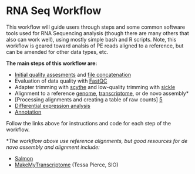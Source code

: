# RNA Seq Workflow

This workflow will guide users through steps and some common software tools used for RNA Sequencing analysis (though there are many others that also can work well), using mostly simple bash and R scripts. Note, this workflow is geared toward analsis of PE reads aligned to a reference, but can be amended for other data types, etc.

**The main steps of this workflow are:**  

- [Initial quality assesments][11] and [file concatenation][7]
- Evaluation of data quality with [FastQC][3] 
- Adapter trimming with [scythe][1] and low-quality trimming with [sickle][2]
- Alignment to a reference [genome][6], [transcriptome][4], or de novo assembly*
- [Processing alignments and creating a table of raw counts] [5]
- [Differential expression analysis][8]
- [Annotation][9]

Follow the links above for instructions and code for each step of the workflow.  

**The workflow above use reference alignments, but good resources for de novo assembly and alignment include:*
- [Salmon][12]
- [MakeMyTranscriptome][10] (Tessa Pierce, SIO)

[1]: https://github.com/lkomoro/RNA-Seq-Workflow/blob/master/scythe.Rmd
[2]: https://github.com/lkomoro/RNA-Seq-Workflow/blob/master/sickle.Rmd
[3]: https://github.com/lkomoro/RNA-Seq-Workflow/blob/master/fastqc.Rmd
[4]: https://github.com/lkomoro/RNA-Seq-Workflow/blob/master/BWA.Rmd
[5]: https://github.com/lkomoro/RNA-Seq-Workflow/blob/master/processing_alignments.Rmd
[6]:https://github.com/lkomoro/RNA-Seq-Workflow/blob/master/tophat.Rmd
[7]:https://github.com/lkomoro/RNA-Seq-Workflow/blob/master/Concatenation.Rmd
[8]:https://github.com/lkomoro/RNA-Seq-Workflow/blob/master/DE.Rmd
[9]:https://github.com/lkomoro/RNA-Seq-Workflow/blob/master/Annotation.Rmd
[10]:https://github.com/bluegenes/MakeMyTranscriptome
[11]:https://github.com/lkomoro/RNA-Seq-Workflow/blob/master/Initial_dataqualityassess.Rmd
[12]:https://github.com/SIO-BUG/BUG-Resources/blob/master/tutorials/salmon.rst
